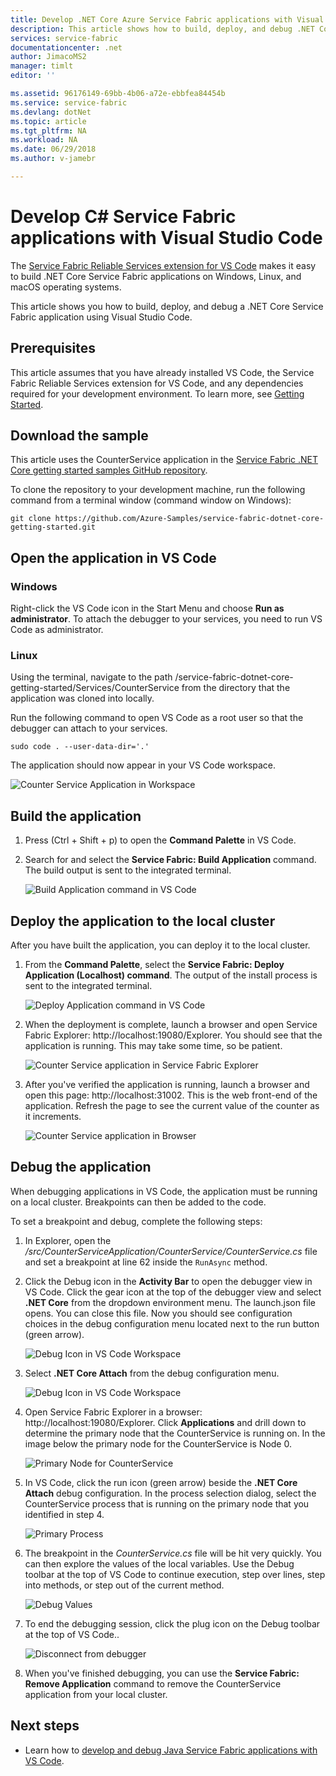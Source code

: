 ```yaml
---
title: Develop .NET Core Azure Service Fabric applications with Visual Studio Code | Microsoft Docs
description: This article shows how to build, deploy, and debug .NET Core Service Fabric applications using Visual Studio Code. 
services: service-fabric
documentationcenter: .net
author: JimacoMS2
manager: timlt
editor: ''

ms.assetid: 96176149-69bb-4b06-a72e-ebbfea84454b
ms.service: service-fabric
ms.devlang: dotNet
ms.topic: article
ms.tgt_pltfrm: NA
ms.workload: NA
ms.date: 06/29/2018
ms.author: v-jamebr

---
```


# Develop C# Service Fabric applications with Visual Studio Code

The [Service Fabric Reliable Services extension for VS Code](https://marketplace.visualstudio.com/items?itemName=ms-azuretools.vscode-service-fabric-reliable-services) makes it easy to build .NET Core Service Fabric applications on Windows, Linux, and  macOS operating systems.

This article shows you how to build, deploy, and debug a .NET Core Service Fabric application using Visual Studio Code.

## Prerequisites

This article assumes that you have already installed VS Code, the Service Fabric Reliable Services extension for VS Code, and any dependencies required for your development environment. To learn more, see [Getting Started](./service-fabric-get-started-vs-code.md#prerequisites).

## Download the sample
This article uses the CounterService application in the [Service Fabric .NET Core getting started samples GitHub repository](https://github.com/Azure-Samples/service-fabric-dotnet-core-getting-started). 

To clone the repository to your development machine, run the following command from a terminal window (command window on Windows):

```
git clone https://github.com/Azure-Samples/service-fabric-dotnet-core-getting-started.git
```

## Open the application in VS Code

### Windows
Right-click the VS Code icon in the Start Menu and choose **Run as administrator**. To attach the debugger to your services, you need to run VS Code as administrator.

### Linux
Using the terminal, navigate to the path /service-fabric-dotnet-core-getting-started/Services/CounterService from the directory that the application was cloned into locally.

Run the following command to open VS Code as a root user so that the debugger can attach to your services.
```
sudo code . --user-data-dir='.'
```

The application should now appear in your VS Code workspace.

![Counter Service Application in Workspace](./media/service-fabric-develop-csharp-applications-with-vs-code/counter-service-application-in-workspace.png)

## Build the application
1. Press (Ctrl + Shift + p) to open the **Command Palette** in VS Code.
2. Search for and select the **Service Fabric: Build Application** command. The build output is sent to the integrated terminal.

   ![Build Application command in VS Code](./media/service-fabric-develop-csharp-applications-with-vs-code/sf-build-application.png)

## Deploy the application to the local cluster
After you have built the application, you can deploy it to the local cluster. 

1. From the **Command Palette**, select the **Service Fabric: Deploy Application (Localhost) command**. The output of the install process is sent to the integrated terminal.

   ![Deploy Application command in VS Code](./media/service-fabric-develop-csharp-applications-with-vs-code/sf-deploy-application.png)

4. When the deployment is complete, launch a browser and open Service Fabric Explorer: http://localhost:19080/Explorer. You should see that the application is running. This may take some time, so be patient. 

   ![Counter Service application in Service Fabric Explorer](./media/service-fabric-develop-csharp-applications-with-vs-code/sfx-verify-deploy.png)

4. After you've verified the application is running, launch a browser and open this page: http://localhost:31002. This is the web front-end of the application. Refresh the page to see the current value of the counter as it increments.

   ![Counter Service application in Browser](./media/service-fabric-develop-csharp-applications-with-vs-code/counter-service-running.png)

## Debug the application
When debugging applications in VS Code, the application must be running on a local cluster. Breakpoints can then be added to the code.

To set a breakpoint and debug, complete the following steps:
1. In Explorer, open the */src/CounterServiceApplication/CounterService/CounterService.cs* file and set a breakpoint at line 62 inside the `RunAsync` method.
3. Click the Debug icon in the **Activity Bar** to open the debugger view in VS Code. Click the gear icon at the top of the debugger view and select **.NET Core** from the dropdown environment menu. The launch.json file opens. You can close this file. Now you should see configuration choices in the debug configuration menu located next to the run button (green arrow).

   ![Debug Icon in VS Code Workspace](./media/service-fabric-develop-csharp-applications-with-vs-code/debug-icon-workspace.png)

2. Select **.NET Core Attach** from the debug configuration menu.

   ![Debug Icon in VS Code Workspace](./media/service-fabric-develop-csharp-applications-with-vs-code/debug-start.png)

3. Open Service Fabric Explorer in a browser: http://localhost:19080/Explorer. Click **Applications** and drill down to determine the primary node that the CounterService is running on. In the image below the primary node for the CounterService is Node 0.

   ![Primary Node for CounterService](./media/service-fabric-develop-csharp-applications-with-vs-code/counter-service-primary-node.png)

4. In VS Code, click the run icon (green arrow) beside the **.NET Core Attach** debug configuration. In the process selection dialog, select the CounterService process that is running on the primary node that you identified in step 4.

   ![Primary Process](./media/service-fabric-develop-csharp-applications-with-vs-code/select-process.png)

5. The breakpoint in the *CounterService.cs* file will be hit very quickly. You can then explore the values of the local variables. Use the Debug toolbar at the top of VS Code to continue execution, step over lines, step into methods, or step out of the current method. 

   ![Debug Values](./media/service-fabric-develop-csharp-applications-with-vs-code/breakpoint-hit.png)

6. To end the debugging session, click the plug icon on the Debug toolbar at the top of VS Code..
   
   ![Disconnect from debugger](./media/service-fabric-develop-csharp-applications-with-vs-code/debug-bar-disconnect.png)
       
7. When you've finished debugging, you can use the **Service Fabric: Remove Application** command to remove the CounterService application from your local cluster. 

## Next steps

* Learn how to [develop and debug Java Service Fabric applications with VS Code](./service-fabric-develop-java-applications-with-vs-code.md).



